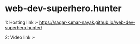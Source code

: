 # web-dev-superhero.hunter

1: Hosting link :- 
https://sagar-kumar-nayak.github.io/web-dev-superhero.hunter/


2: Video link :- 



